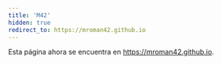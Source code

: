 ```yaml
---
title: 'M42'
hidden: true
redirect_to: https://mroman42.github.io
---
```


Esta página ahora se encuentra en <https://mroman42.github.io>.
